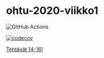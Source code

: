 # ohtu-2020-viikko1

![GitHub Actions](https://github.com/Vekkumasa/ohtu-2020-viikko1/workflows/Java%20CI%20with%20Gradle/badge.svg)

[![codecov](https://codecov.io/gh/Vekkumasa/ohtu-2020-viikko1/branch/main/graph/badge.svg?token=080R7L0CS9)](undefined)

[Tehtävät 14-16!](https://github.com/Vekkumasa/Ohjelmistotuotanto)
